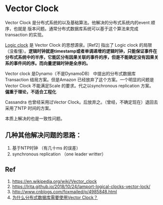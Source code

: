 # Vector Clock


Vector Clock 是分布式系统的以及基础算法。他解决的分布式系统内的event 顺序，也就是 版本问题。通常分布式数据库系统可以基于这个算法来完成transaction 的实现。

[Logic clock](https://en.wikipedia.org/wiki/Logical_clock) 是 Vector Clock 的思想源泉。[Ref2] 指出了 Logic clock 的局限（没看懂）。**逻辑时钟就是timestamp或者单调递增的逻辑时钟，只能保证事件在分布式系统中的半序，它能区分有因果关联的事件的序，但是不能确定没有因果关系的事件间的序。而向量逻辑时钟是全序的。**

Vector clock 是Dynamo（不是DynamoDB） 中提出的分布式数据库Transaction 结局方案。但是Amazon 已经放弃了这个方案。一个明显的问题是 Vector Clock 不能满足Scale 的要求。代之以synchronous replication 方案。 **偏重于理论，不适合工程化**

Cassandra 也曾经采用过Vector Clock。后放弃之。（曾经，不确定现在）退回去采用了NTP 时间的方案。

本质上解决的也是一致性问题。

## 几种其他解决问题的思路：
1. 基于NTP时钟 （有几十ms 的误差）
2. synchronous replication （one leader writter）


## Ref
1. https://en.wikipedia.org/wiki/Vector_clock
2. https://lrita.github.io/2018/10/24/lamport-logical-clocks-vector-lock/
3. http://www.cnblogs.com/foxmailed/p/4985848.html
4. [为什么分布式数据库需要使用Vector Clock？](https://www.zhihu.com/question/19994133)